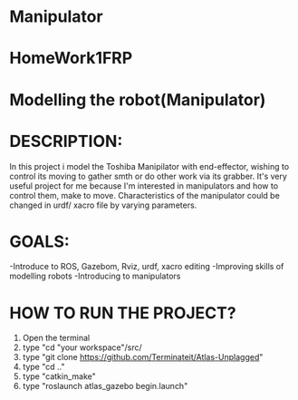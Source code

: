 # Manipulator
# HomeWork1FRP
# Modelling the robot(Manipulator)

# DESCRIPTION:
In this project i model the Toshiba Manipilator with end-effector, wishing to control its moving to gather smth or do other work via its grabber. It's very useful project for me because I'm interested in manipulators and how to control them, make to move. Characteristics of the manipulator could be changed in urdf/ xacro file by varying parameters.

# GOALS:
-Introduce to ROS, Gazebom, Rviz, urdf, xacro editing -Improving skills of modelling robots -Introducing to manipulators

# HOW TO RUN THE PROJECT?
1. Open the terminal
2. type "cd "your workspace"/src/
3. type "git clone https://github.com/Terminateit/Atlas-Unplagged"
4. type "cd .."
5. type "catkin_make"
6. type "roslaunch atlas_gazebo begin.launch"

